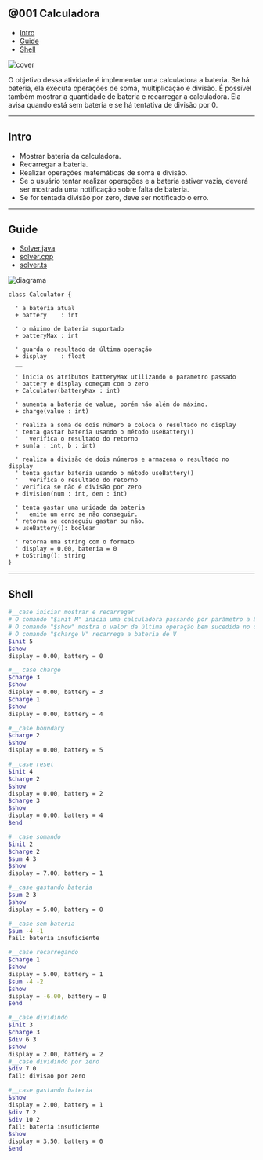 ## @001 Calculadora

[](toc)

- [Intro](#intro)
- [Guide](#guide)
- [Shell](#shell)
[](toc)

![cover](https://raw.githubusercontent.com/qxcodepoo/arcade/master/base/001/cover.jpg)

O objetivo dessa atividade é implementar uma calculadora a bateria. Se há bateria, ela executa operações de soma, multiplicação e divisão. É possível também mostrar a quantidade de bateria e recarregar a calculadora. Ela avisa quando está sem bateria e se há tentativa de divisão por 0.

***

## Intro

- Mostrar bateria da calculadora.
- Recarregar a bateria.
- Realizar operações matemáticas de soma e divisão.
- Se o usuário tentar realizar operações e a bateria estiver vazia, deverá ser mostrada uma notificação sobre falta de bateria.
- Se for tentada divisão por zero, deve ser notificado o erro.

***

## Guide

- [Solver.java](https://raw.githubusercontent.com/qxcodepoo/arcade/master/base/001/.cache/draft.java)
- [solver.cpp](https://raw.githubusercontent.com/qxcodepoo/arcade/master/base/001/.cache/draft.cpp)
- [solver.ts](https://raw.githubusercontent.com/qxcodepoo/arcade/master/base/001/.cache/draft.ts)

![diagrama](https://raw.githubusercontent.com/qxcodepoo/arcade/master/base/001/diagrama.png)

[](load)[](https://raw.githubusercontent.com/qxcodepoo/arcade/master/base/001/diagrama.puml)[](plantuml:fenced:filter)

```plantuml
class Calculator {

  ' a bateria atual
  + battery    : int

  ' o máximo de bateria suportado
  + batteryMax : int

  ' guarda o resultado da última operação
  + display    : float
  __

  ' inicia os atributos batteryMax utilizando o parametro passado
  ' battery e display começam com o zero
  + Calculator(batteryMax : int)

  ' aumenta a bateria de value, porém não além do máximo.
  + charge(value : int)
  
  ' realiza a soma de dois número e coloca o resultado no display
  ' tenta gastar bateria usando o método useBattery()
  '   verifica o resultado do retorno
  + sum(a : int, b : int)
  
  ' realiza a divisão de dois números e armazena o resultado no display
  ' tenta gastar bateria usando o método useBattery()
  '   verifica o resultado do retorno
  ' verifica se não é divisão por zero
  + division(num : int, den : int)
  
  ' tenta gastar uma unidade da bateria
  '   emite um erro se não conseguir.
  ' retorna se conseguiu gastar ou não.
  + useBattery(): boolean
  
  ' retorna uma string com o formato
  ' display = 0.00, bateria = 0
  + toString(): string
}
```

[](load)

***

## Shell

```bash
#__case iniciar mostrar e recarregar
# O comando "$init M" inicia uma calculadora passando por parâmetro a bateria máxima.
# O comando "$show" mostra o valor da última operação bem sucedida no display e o estado da bateria
# O comando "$charge V" recarrega a bateria de V
$init 5
$show
display = 0.00, battery = 0

#__ case charge
$charge 3
$show
display = 0.00, battery = 3
$charge 1
$show
display = 0.00, battery = 4

#__case boundary
$charge 2
$show
display = 0.00, battery = 5

#__case reset
$init 4
$charge 2
$show
display = 0.00, battery = 2
$charge 3
$show
display = 0.00, battery = 4
$end
```	

```bash
#__case somando
$init 2
$charge 2
$sum 4 3
$show
display = 7.00, battery = 1

#__case gastando bateria
$sum 2 3
$show
display = 5.00, battery = 0

#__case sem bateria
$sum -4 -1
fail: bateria insuficiente

#__case recarregando
$charge 1
$show
display = 5.00, battery = 1
$sum -4 -2
$show
display = -6.00, battery = 0
$end
```
```bash
#__case dividindo
$init 3
$charge 3
$div 6 3
$show
display = 2.00, battery = 2
#__case dividindo por zero
$div 7 0
fail: divisao por zero

#__case gastando bateria
$show
display = 2.00, battery = 1
$div 7 2
$div 10 2
fail: bateria insuficiente
$show
display = 3.50, battery = 0
$end
```



